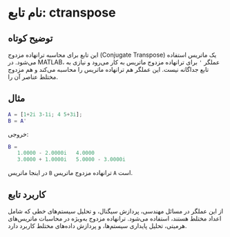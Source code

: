 
# نام تابع: ctranspose

## توضیح کوتاه
این تابع برای محاسبه ترانهاده مزدوج (Conjugate Transpose) یک ماتریس استفاده می‌شود. در MATLAB، عملگر `'` برای ترانهاده مزدوج ماتریس به کار می‌رود و نیازی به تابع جداگانه نیست. این عملگر هم ترانهاده ماتریس را محاسبه می‌کند و هم مزدوج مختلط عناصر آن را.

## مثال
```matlab
A = [1+2i 3-1i; 4 5+3i];
B = A'
```

خروجی:
```matlab
B =
   1.0000 - 2.0000i   4.0000
   3.0000 + 1.0000i   5.0000 - 3.0000i
```

در اینجا ماتریس `B` ترانهاده مزدوج ماتریس `A` است.

## کاربرد تابع
از این عملگر در مسائل مهندسی، پردازش سیگنال، و تحلیل سیستم‌های خطی که شامل اعداد مختلط هستند، استفاده می‌شود. ترانهاده مزدوج به‌ویژه در محاسبات ماتریس‌های هرمیتی، تحلیل پایداری سیستم‌ها، و پردازش داده‌های مختلط کاربرد دارد.
